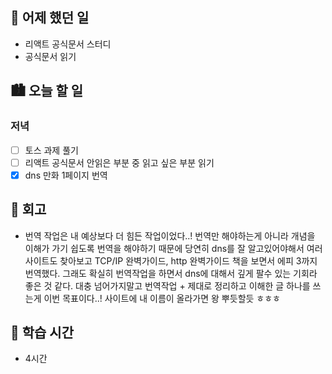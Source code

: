 ## 🌃 어제 했던 일
- 리액트 공식문서 스터디
- 공식문서 읽기

## 🏙️ 오늘 할 일

### 저녁
- [ ] 토스 과제 풀기
- [ ] 리액트 공식문서 안읽은 부분 중 읽고 싶은 부분 읽기
- [x] dns 만화 1페이지 번역

## 🌆 회고
- 번역 작업은 내 예상보다 더 힘든 작업이었다..! 번역만 해야하는게 아니라 개념을 이해가 가기 쉽도록 번역을 해야하기 때문에 당연히 dns를 잘 알고있어야해서 여러 사이트도 찾아보고 TCP/IP 완벽가이드, http 완벽가이드 책을 보면서 에피 3까지 번역했다. 그래도 확실히 번역작업을 하면서 dns에 대해서 깊게 팔수 있는 기회라 좋은 것 같다. 대충 넘어가지말고 번역작업 + 제대로 정리하고 이해한 글 하나를 쓰는게 이번 목표이다..! 사이트에 내 이름이 올라가면 왕 뿌듯할듯 ㅎㅎㅎ

## 🌠 학습 시간
- 4시간
